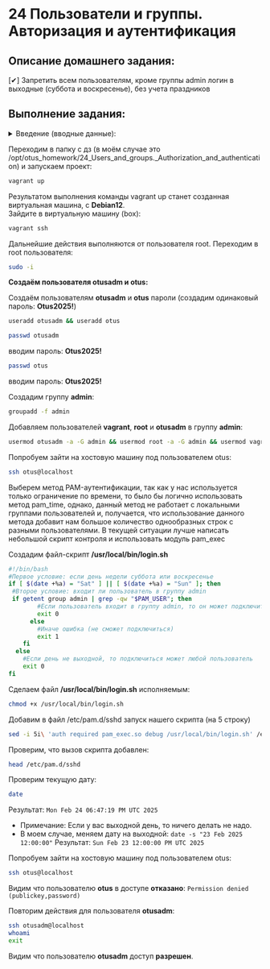# 24 Пользователи и группы. Авторизация и аутентификация 

## Описание домашнего задания:  
  [✔] Запретить всем пользователям, кроме группы admin логин в выходные (суббота и воскресенье), без учета праздников  

## Выполнение задания:

<details>
<summary> Введение (вводные данные): </summary>

**Введение**   
Почти все операционные системы Linux — многопользовательские. Администратор Linux должен уметь создать и настраивать пользователей.  
В Linux есть 3 группы пользователей:  
●	**Администраторы** — привилегированные пользователи с полным доступом к системе. По умолчанию в ОС есть такой пользователь - **root**  
●	**Локальные пользователи** — их учетные записи создает администратор, их **права ограничены**. Администраторы могут изменять права локальных пользователей  
●	**Системные пользователи** — учетный записи, которые создаются системой для **внутренних процессов и служб**. Например пользователь — nginx  
  
У каждого пользователя есть свой уникальный идентификатор — **UID**.  
  
Чтобы упростить процесс настройки прав для новых пользователей, их объединяют в группы. Каждая группа имеет свой набор прав и ограничений. Любой пользователь, создаваемый или добавляемый в такую группу, автоматически их наследует. Если при добавлении пользователя для него не указать группу, то у него будет своя, индивидуальная группа — с именем пользователя. Один пользователь может одновременно входить в несколько групп.  
  
Информацию о каждом пользователе сервера можно посмотреть в файле **/etc/passwd**  
Для **более точных настроек пользователей** можно использовать **подключаемые модули аутентификации (PAM)**  
**PAM (Pluggable Authentication Modules** - подключаемые модули аутентификации) — набор библиотек, которые позволяют интегрировать различные методы аутентификации в виде единого API.  
  
**PAM решает следующие задачи:**  
●	**Аутентификация** — процесс подтверждения пользователем своей подлинности. Например: ввод логина и пароля, ssh-ключ и т д.  
●	**Авторизация** — процесс наделения пользователя правами  
●	**Отчетность** — запись информации о произошедших событиях  
  
**PAM может быть реализован несколькими способами:**  
●	Модуль **pam_time** — настройка доступа для пользователя с учетом времени  
●	Модуль **pam_exec** — настройка доступа для пользователей с помощью скриптов  
●	И т.д.

</details>

Переходим в папку с дз (в моём случае это /opt/otus_homework/24_Users_and_groups._Authorization_and_authentication) и запускаем проект:
```bash
vagrant up
```
Результатом выполнения команды vagrant up станет созданная виртуальная машина, с **Debian12**.  
Зайдите в виртуальную машину (box):  
```bash
vagrant ssh
```
Дальнейшие действия выполняются от пользователя root. Переходим в root пользователя:
```bash
sudo -i
```

**Создаём пользователя otusadm и otus:**

Создаём пользователям **otusadm** и **otus** пароли (создадим одинаковый пароль: **Otus2025!**)
```bash
useradd otusadm && useradd otus
```
```bash
passwd otusadm
```
вводим пароль: **Otus2025!**   
```bash
passwd otus
```
вводим пароль: **Otus2025!**  
  
Создадим группу **admin**:   
```bash
groupadd -f admin
```  

Добавляем пользователей **vagrant**, **root** и **otusadm** в группу **admin**:
```bash
usermod otusadm -a -G admin && usermod root -a -G admin && usermod vagrant -a -G admin
```  

Попробуем зайти на хостовую машину под пользователем otus:
```bash
ssh otus@localhost
```
  
Выберем метод PAM-аутентификации, так как у нас используется только ограничение по времени, то было бы логично использовать метод pam_time, однако, данный метод не работает с локальными группами пользователей и, получается, что использование данного метода добавит нам большое количество однообразных строк с разными пользователями. В текущей ситуации лучше написать небольшой скрипт контроля и использовать модуль pam_exec   
  
Создадим файл-скрипт **/usr/local/bin/login.sh**     
   
```bash
#!/bin/bash
#Первое условие: если день недели суббота или воскресенье
if [ $(date +%a) = "Sat" ] || [ $(date +%a) = "Sun" ]; then
 #Второе условие: входит ли пользователь в группу admin
 if getent group admin | grep -qw "$PAM_USER"; then
        #Если пользователь входит в группу admin, то он может подключиться
        exit 0
      else
        #Иначе ошибка (не сможет подключиться)
        exit 1
    fi
  else
    #Если день не выходной, то подключиться может любой пользователь
    exit 0
fi 
```
  
Сделаем файл **/usr/local/bin/login.sh** исполняемым:

```bash
chmod +x /usr/local/bin/login.sh
```
    
Добавим в файл /etc/pam.d/sshd запуск нашего скрипта (на 5 строку)
```bash
sed -i 5i\ 'auth required pam_exec.so debug /usr/local/bin/login.sh' /etc/pam.d/sshd
```

Проверим, что вызов скрипта добавлен:
```bash
head /etc/pam.d/sshd 
```

Проверим текущую дату:
```bash
date
```

Результат: `Mon Feb 24 06:47:19 PM UTC 2025`   
  - Примечание: Если у вас выходной день, то ничего делать не надо.
  - В моем случае, меняем дату на выходной: `date -s "23 Feb 2025 12:00:00"` Результат: `Sun Feb 23 12:00:00 PM UTC 2025`
    
Попробуем зайти на хостовую машину под пользователем otus:
```bash
ssh otus@localhost
```
Видим что пользователю **otus** в доступе **отказано**: `Permission denied (publickey,password)`

Повторим действия для пользователя **otusadm**:
```bash
ssh otusadm@localhost   
whoami
exit
```

Видим что пользователю **otusadm** доступ **разрешен**.   